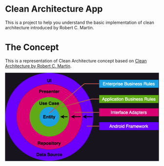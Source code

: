 # Clean Architecture App
This is a project to help you understand the basic implementation of clean architecture introduced by Robert C. Martin.

# The Concept
This is a representation of Clean Architecture concept based on [Clean Architecture by Robert C. Martin](https://blog.cleancoder.com/uncle-bob/2012/08/13/the-clean-architecture.html).

![Clean Architecture Concept](docs/images/clean_architecture.png "Clean Architecture Concept")